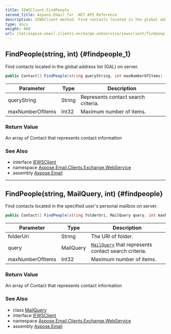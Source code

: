 ```yaml
---
title: IEWSClient.FindPeople
second_title: Aspose.Email for .NET API Reference
description: IEWSClient method. Find contacts located in the global address list GAL on server
type: docs
weight: 860
url: /net/aspose.email.clients.exchange.webservice/iewsclient/findpeople/
---
```

## FindPeople(string, int) {#findpeople_1}

Find contacts located in the global address list (GAL) on server.

```csharp
public Contact[] FindPeople(string queryString, int maxNumberOfItems)
```

| Parameter | Type | Description |
| --- | --- | --- |
| queryString | String | Represents contact search criteria. |
| maxNumberOfItems | Int32 | Maximum number of items. |

### Return Value

An array of Contact that represents contact information

### See Also

* interface [IEWSClient](../)
* namespace [Aspose.Email.Clients.Exchange.WebService](../../iewsclient/)
* assembly [Aspose.Email](../../../)

---

## FindPeople(string, MailQuery, int) {#findpeople}

Find contacts located in the specified user's personal mailbox on server.

```csharp
public Contact[] FindPeople(string folderUri, MailQuery query, int maxNumberOfItems)
```

| Parameter | Type | Description |
| --- | --- | --- |
| folderUri | String | The URI of folder. |
| query | MailQuery | [`MailQuery`](../../../aspose.email.tools.search/mailquery/) that represents contact search criteria. |
| maxNumberOfItems | Int32 | Maximum number of items. |

### Return Value

An array of Contact that represents contact information

### See Also

* class [MailQuery](../../../aspose.email.tools.search/mailquery/)
* interface [IEWSClient](../)
* namespace [Aspose.Email.Clients.Exchange.WebService](../../iewsclient/)
* assembly [Aspose.Email](../../../)


